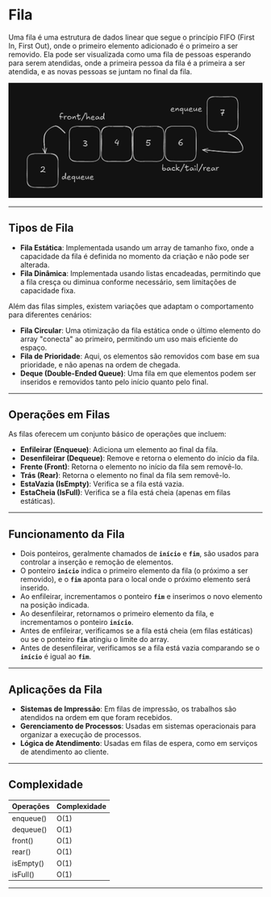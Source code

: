 # Fila
Uma fila é uma estrutura de dados linear que segue o princípio FIFO (First In, First Out), onde o primeiro elemento adicionado é o primeiro a ser removido. Ela pode ser visualizada como uma fila de pessoas esperando para serem atendidas, onde a primeira pessoa da fila é a primeira a ser atendida, e as novas pessoas se juntam no final da fila.

![](./queue.png)

---

## Tipos de Fila

- **Fila Estática**: Implementada usando um array de tamanho fixo, onde a capacidade da fila é definida no momento da criação e não pode ser alterada.
- **Fila Dinâmica**: Implementada usando listas encadeadas, permitindo que a fila cresça ou diminua conforme necessário, sem limitações de capacidade fixa.

Além das filas simples, existem variações que adaptam o comportamento para diferentes cenários:

- **Fila Circular**: Uma otimização da fila estática onde o último elemento do array "conecta" ao primeiro, permitindo um uso mais eficiente do espaço.
- **Fila de Prioridade**: Aqui, os elementos são removidos com base em sua prioridade, e não apenas na ordem de chegada.
- **Deque (Double-Ended Queue)**: Uma fila em que elementos podem ser inseridos e removidos tanto pelo início quanto pelo final.

---

## Operações em Filas

As filas oferecem um conjunto básico de operações que incluem:

- **Enfileirar (Enqueue)**: Adiciona um elemento ao final da fila.
- **Desenfileirar (Dequeue)**: Remove e retorna o elemento do início da fila.
- **Frente (Front)**: Retorna o elemento no início da fila sem removê-lo.
- **Trás (Rear)**: Retorna o elemento no final da fila sem removê-lo.
- **EstaVazia (IsEmpty)**: Verifica se a fila está vazia.
- **EstaCheia (IsFull)**: Verifica se a fila está cheia (apenas em filas estáticas).

---

## Funcionamento da Fila

- Dois ponteiros, geralmente chamados de **`início`** e **`fim`**, são usados para controlar a inserção e remoção de elementos.
- O ponteiro **`início`** indica o primeiro elemento da fila (o próximo a ser removido), e o **`fim`** aponta para o local onde o próximo elemento será inserido.
- Ao enfileirar, incrementamos o ponteiro **`fim`** e inserimos o novo elemento na posição indicada.
- Ao desenfileirar, retornamos o primeiro elemento da fila, e incrementamos o ponteiro **`início`**.
- Antes de enfileirar, verificamos se a fila está cheia (em filas estáticas) ou se o ponteiro **`fim`** atingiu o limite do array.
- Antes de desenfileirar, verificamos se a fila está vazia comparando se o **`início`** é igual ao **`fim`**.

---

## Aplicações da Fila

- **Sistemas de Impressão**: Em filas de impressão, os trabalhos são atendidos na ordem em que foram recebidos.
- **Gerenciamento de Processos**: Usadas em sistemas operacionais para organizar a execução de processos.
- **Lógica de Atendimento**: Usadas em filas de espera, como em serviços de atendimento ao cliente.

---

## Complexidade

| Operações | Complexidade |
| --- | --- |
| enqueue() | O(1) |
| dequeue() | O(1) |
| front() | O(1) |
| rear() | O(1) |
| isEmpty() | O(1) |
| isFull() | O(1) |

---